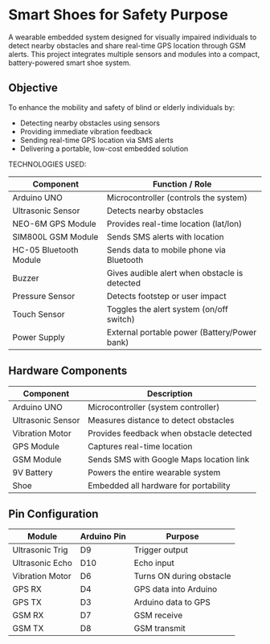 
# Smart Shoes for Safety Purpose

A wearable embedded system designed for visually impaired individuals to detect nearby obstacles and share real-time GPS location through GSM alerts. This project integrates multiple sensors and modules into a compact, battery-powered smart shoe system.


## Objective

To enhance the mobility and safety of blind or elderly individuals by:
- Detecting nearby obstacles using sensors
- Providing immediate vibration feedback
- Sending real-time GPS location via SMS alerts
- Delivering a portable, low-cost embedded solution

 TECHNOLOGIES USED:

  | Component              | Function / Role                                  |
  |------------------------|--------------------------------------------------|
  | Arduino UNO            | Microcontroller (controls the system)           |
  | Ultrasonic Sensor      | Detects nearby obstacles                         |
  | NEO-6M GPS Module      | Provides real-time location (lat/lon)            |
  | SIM800L GSM Module     | Sends SMS alerts with location                   |
  | HC-05 Bluetooth Module | Sends data to mobile phone via Bluetooth         |
  | Buzzer                 | Gives audible alert when obstacle is detected    |
  | Pressure Sensor        | Detects footstep or user impact                  |
  | Touch Sensor           | Toggles the alert system (on/off switch)         |
  | Power Supply           | External portable power (Battery/Power bank)     

##  Hardware Components

| Component         | Description                              |
|------------------|------------------------------------------|
| Arduino UNO       | Microcontroller (system controller)       |
| Ultrasonic Sensor | Measures distance to detect obstacles     |
| Vibration Motor   | Provides feedback when obstacle detected  |
| GPS Module        | Captures real-time location               |
| GSM Module        | Sends SMS with Google Maps location link  |
| 9V Battery        | Powers the entire wearable system         |
| Shoe              | Embedded all hardware for portability     |



## Pin Configuration

| Module           | Arduino Pin | Purpose                     |
|------------------|-------------|-----------------------------|
| Ultrasonic Trig  | D9          | Trigger output              |
| Ultrasonic Echo  | D10         | Echo input                  |
| Vibration Motor  | D6          | Turns ON during obstacle    |
| GPS RX           | D4          | GPS data into Arduino       |
| GPS TX           | D3          | Arduino data to GPS         |
| GSM RX           | D7          | GSM receive                 |
| GSM TX           | D8          | GSM transmit                |








